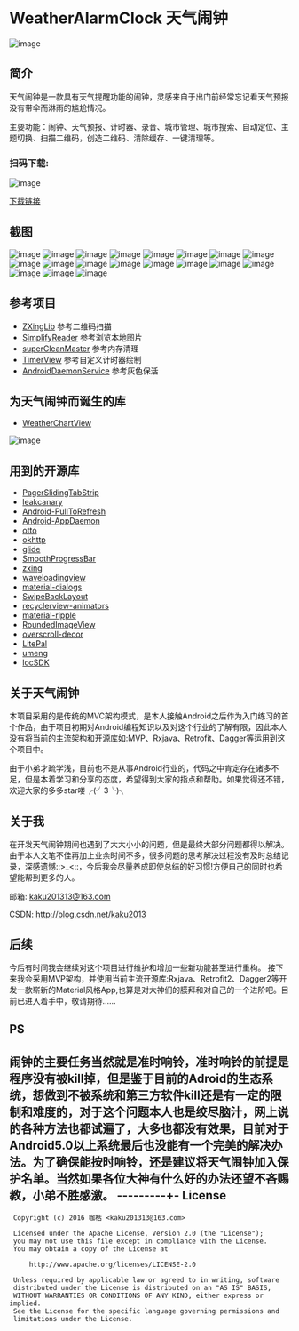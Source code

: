 # WeatherAlarmClock 天气闹钟

![image](https://github.com/kaku2015/WeatherAlarmClock/blob/master/screenshots/logo.png)

简介
-----------------
天气闹钟是一款具有天气提醒功能的闹钟，灵感来自于出门前经常忘记看天气预报没有带伞而淋雨的尴尬情况。

主要功能：闹钟、天气预报、计时器、录音、城市管理、城市搜索、自动定位、主题切换、扫描二维码，创造二维码、清除缓存、一键清理等。

### 扫码下载:

![image](https://github.com/kaku2015/WeatherAlarmClock/blob/master/screenshots/qrcode.png)

[下载链接](http://zhushou.360.cn/detail/index/soft_id/3242718)

截图
--------------
![image](https://github.com/kaku2015/WeatherAlarmClock/blob/master/screenshots/1.jpeg)
![image](https://github.com/kaku2015/WeatherAlarmClock/blob/master/screenshots/2.jpeg)
![image](https://github.com/kaku2015/WeatherAlarmClock/blob/master/screenshots/3.jpeg)
![image](https://github.com/kaku2015/WeatherAlarmClock/blob/master/screenshots/4.jpeg)
![image](https://github.com/kaku2015/WeatherAlarmClock/blob/master/screenshots/5.jpeg)
![image](https://github.com/kaku2015/WeatherAlarmClock/blob/master/screenshots/6.jpeg)
![image](https://github.com/kaku2015/WeatherAlarmClock/blob/master/screenshots/7.jpeg)
![image](https://github.com/kaku2015/WeatherAlarmClock/blob/master/screenshots/8.jpeg)
![image](https://github.com/kaku2015/WeatherAlarmClock/blob/master/screenshots/9.jpeg)
![image](https://github.com/kaku2015/WeatherAlarmClock/blob/master/screenshots/10.jpeg)
![image](https://github.com/kaku2015/WeatherAlarmClock/blob/master/screenshots/11.jpeg)
![image](https://github.com/kaku2015/WeatherAlarmClock/blob/master/screenshots/12.jpeg)
![image](https://github.com/kaku2015/WeatherAlarmClock/blob/master/screenshots/13.jpeg)
![image](https://github.com/kaku2015/WeatherAlarmClock/blob/master/screenshots/14.jpeg)
![image](https://github.com/kaku2015/WeatherAlarmClock/blob/master/screenshots/15.jpeg)
![image](https://github.com/kaku2015/WeatherAlarmClock/blob/master/screenshots/16.jpeg)
![image](https://github.com/kaku2015/WeatherAlarmClock/blob/master/screenshots/17.jpeg)
![image](https://github.com/kaku2015/WeatherAlarmClock/blob/master/screenshots/18.jpeg)
![image](https://github.com/kaku2015/WeatherAlarmClock/blob/master/screenshots/19.jpeg)

参考项目
--------------

* [ZXingLib](https://github.com/xuyisheng/ZXingLib) 参考二维码扫描
* [SimplifyReader](https://github.com/SkillCollege/SimplifyReader)   参考浏览本地图片
* [superCleanMaster](https://github.com/joyoyao/superCleanMaster)  参考内存清理
* [TimerView](https://github.com/pheynix/TimerView)  参考自定义计时器绘制
* [AndroidDaemonService](https://github.com/D-clock/AndroidDaemonService)  参考灰色保活

为天气闹钟而诞生的库
---------------
* [WeatherChartView](https://github.com/kaku2015/WeatherChartView) 

![image](https://github.com/kaku2015/WeatherAlarmClock/blob/master/screenshots/wcv.png)

用到的开源库
-------------
* [PagerSlidingTabStrip](https://github.com/astuetz/PagerSlidingTabStrip) 
* [leakcanary](https://github.com/square/leakcanary) 
* [Android-PullToRefresh](https://github.com/chrisbanes/Android-PullToRefresh) 
* [Android-AppDaemon](https://github.com/Coolerfall/Android-AppDaemon) 
* [otto](https://github.com/square/otto) 
* [okhttp](https://github.com/square/okhttp) 
* [glide](https://github.com/bumptech/glide) 
* [SmoothProgressBar](https://github.com/castorflex/SmoothProgressBar) 
* [zxing](https://github.com/zxing/zxing) 
* [waveloadingview](https://github.com/tangqi92/WaveLoadingView) 
* [material-dialogs](https://github.com/afollestad/material-dialogs) 
* [SwipeBackLayout](https://github.com/ikew0ng/SwipeBackLayout) 
* [recyclerview-animators](https://github.com/wasabeef/recyclerview-animators) 
* [material-ripple](https://github.com/balysv/material-ripple) 
* [RoundedImageView](https://github.com/vinc3m1/RoundedImageView) 
* [overscroll-decor](https://github.com/EverythingMe/overscroll-decor) 
* [LitePal](https://github.com/LitePalFramework/LitePal)
* [umeng](http://www.umeng.com/)
* [locSDK](http://lbsyun.baidu.com/)


关于天气闹钟
---------------
本项目采用的是传统的MVC架构模式，是本人接触Android之后作为入门练习的首个作品，由于项目初期对Android编程知识以及对这个行业的了解有限，因此本人没有将当前的主流架构和开源库如:MVP、Rxjava、Retrofit、Dagger等运用到这个项目中。

由于小弟才疏学浅，目前也不是从事Android行业的，代码之中肯定存在诸多不足，但是本着学习和分享的态度，希望得到大家的指点和帮助。如果觉得还不错，欢迎大家的多多star喽╭(╯3╰)╮

关于我
---------------
在开发天气闹钟期间也遇到了大大小小的问题，但是最终大部分问题都得以解决。由于本人文笔不佳再加上业余时间不多，很多问题的思考解决过程没有及时总结记录，深感遗憾::>_<::，今后我会尽量养成即使总结的好习惯!方便自己的同时也希望能帮到更多的人。

邮箱: kaku201313@163.com

CSDN: http://blog.csdn.net/kaku2013


后续
---------------
今后有时间我会继续对这个项目进行维护和增加一些新功能甚至进行重构。
接下来我会采用MVP架构，并使用当前主流开源库:Rxjava、Retrofit2、Dagger2等开发一款崭新的Material风格App,也算是对大神们的膜拜和对自己的一个进阶吧。目前已进入着手中，敬请期待……

PS
---------------
闹钟的主要任务当然就是准时响铃，准时响铃的前提是程序没有被kill掉，但是鉴于目前的Adroid的生态系统，想做到不被系统和第三方软件kill还是有一定的限制和难度的，对于这个问题本人也是绞尽脑汁，网上说的各种方法也都试遍了，大多也都没有效果，目前对于Android5.0以上系统最后也没能有一个完美的解决办法。为了确保能按时响铃，还是建议将天气闹钟加入保护名单。当然如果各位大神有什么好的办法还望不吝赐教，小弟不胜感激。
---------+-
License
---------------
  ```
   Copyright (c) 2016 咖枯 <kaku201313@163.com>

   Licensed under the Apache License, Version 2.0 (the "License");
   you may not use this file except in compliance with the License.
   You may obtain a copy of the License at

       http://www.apache.org/licenses/LICENSE-2.0

   Unless required by applicable law or agreed to in writing, software
   distributed under the License is distributed on an "AS IS" BASIS,
   WITHOUT WARRANTIES OR CONDITIONS OF ANY KIND, either express or implied.
   See the License for the specific language governing permissions and
   limitations under the License.
```





